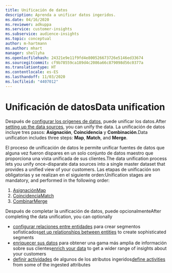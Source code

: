 ```yaml
---
title: Unificación de datos
description: Aprenda a unificar datos ingeridos.
ms.date: 04/16/2020
ms.reviewer: adkuppa
ms.service: customer-insights
ms.subservice: audience-insights
ms.topic: conceptual
author: m-hartmann
ms.author: mhart
manager: shellyha
ms.openlocfilehash: 24321e9e11f9fd4e800526673726e5146ed33674
ms.sourcegitcommit: cf9b78559ca189d4c2086a66c879098d56c0377a
ms.translationtype: HT
ms.contentlocale: es-ES
ms.lasthandoff: 11/03/2020
ms.locfileid: "4407012"
---
```

# <a name="data-unification"></a><span data-ttu-id="0bb68-103">Unificación de datos</span><span class="sxs-lookup"><span data-stu-id="0bb68-103">Data unification</span></span>

<span data-ttu-id="0bb68-104">Después de [configurar los orígenes de datos](data-sources.md), puede unificar los datos.</span><span class="sxs-lookup"><span data-stu-id="0bb68-104">After [setting up the data sources](data-sources.md), you can unify the data.</span></span> <span data-ttu-id="0bb68-105">La unificación de datos incluye tres pasos: **Asignación**, **Coincidencia** y **Combinación**.</span><span class="sxs-lookup"><span data-stu-id="0bb68-105">Data unification includes three steps: **Map**, **Match**, and **Merge**.</span></span>

<span data-ttu-id="0bb68-106">El proceso de unificación de datos le permite unificar fuentes de datos que alguna vez fueron dispares en un solo conjunto de datos maestro que proporciona una vista unificada de sus clientes.</span><span class="sxs-lookup"><span data-stu-id="0bb68-106">The data unification process lets you unify once-disparate data sources into a single master dataset that provides a unified view of your customers.</span></span> <span data-ttu-id="0bb68-107">Las etapas de unificación son obligatorias y se realizan en el siguiente orden:</span><span class="sxs-lookup"><span data-stu-id="0bb68-107">Unification stages are mandatory, and performed in the following order:</span></span>

1. [<span data-ttu-id="0bb68-108">Asignación</span><span class="sxs-lookup"><span data-stu-id="0bb68-108">Map</span></span>](map-entities.md)
2. [<span data-ttu-id="0bb68-109">Coincidencia</span><span class="sxs-lookup"><span data-stu-id="0bb68-109">Match</span></span>](match-entities.md)
3. [<span data-ttu-id="0bb68-110">Combinar</span><span class="sxs-lookup"><span data-stu-id="0bb68-110">Merge</span></span>](merge-entities.md)

<span data-ttu-id="0bb68-111">Después de completar la unificación de datos, puede opcionalmente</span><span class="sxs-lookup"><span data-stu-id="0bb68-111">After completing the data unification, you can optionally</span></span>

- <span data-ttu-id="0bb68-112">[configurar relaciones entre entidades](relationships.md) para crear segmentos sofisticados</span><span class="sxs-lookup"><span data-stu-id="0bb68-112">[set up relationships between entities](relationships.md) to create sophisticated segments</span></span>
- <span data-ttu-id="0bb68-113">[enriquecer sus datos](enrichment-hub.md) para obtener una gama más amplia de información sobre sus clientes</span><span class="sxs-lookup"><span data-stu-id="0bb68-113">[enrich your data](enrichment-hub.md) to get a wider range of insights about your customers</span></span>
- <span data-ttu-id="0bb68-114">[definir actividades](activities.md) de algunos de los atributos ingeridos</span><span class="sxs-lookup"><span data-stu-id="0bb68-114">[define activities](activities.md) from some of the ingested attributes</span></span>
